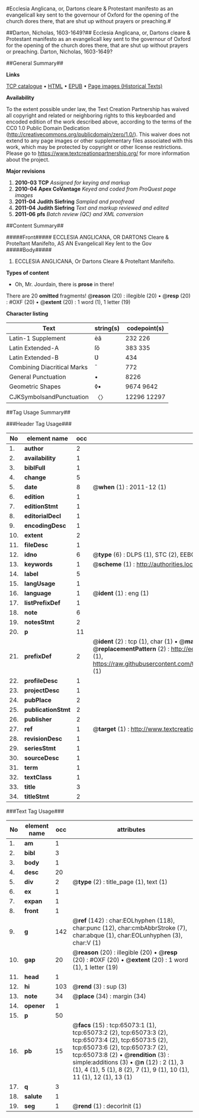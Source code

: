 #Ecclesia Anglicana, or, Dartons cleare & Protestant manifesto as an evangelicall key sent to the governour of Oxford for the opening of the church dores there, that are shut up without prayers or preaching.#

##Darton, Nicholas, 1603-1649?##
Ecclesia Anglicana, or, Dartons cleare & Protestant manifesto as an evangelicall key sent to the governour of Oxford for the opening of the church dores there, that are shut up without prayers or preaching.
Darton, Nicholas, 1603-1649?

##General Summary##

**Links**

[TCP catalogue](http://www.ota.ox.ac.uk/tcp/)  • 
[HTML](http://tei.it.ox.ac.uk/tcp/Texts-HTML/free/A36/A36970.html)  • 
[EPUB](http://tei.it.ox.ac.uk/tcp/Texts-EPUB/free/A36/A36970.epub) • 
[Page images (Historical Texts)](https://historicaltexts.jisc.ac.uk/eebo-12643472e)

**Availability**

To the extent possible under law, the Text Creation Partnership has waived all copyright and related or neighboring rights to this keyboarded and encoded edition of the work described above, according to the terms of the CC0 1.0 Public Domain Dedication (http://creativecommons.org/publicdomain/zero/1.0/). This waiver does not extend to any page images or other supplementary files associated with this work, which may be protected by copyright or other license restrictions. Please go to https://www.textcreationpartnership.org/ for more information about the project.

**Major revisions**

1. __2010-03__ __TCP__ *Assigned for keying and markup*
1. __2010-04__ __Apex CoVantage__ *Keyed and coded from ProQuest page images*
1. __2011-04__ __Judith Siefring__ *Sampled and proofread*
1. __2011-04__ __Judith Siefring__ *Text and markup reviewed and edited*
1. __2011-06__ __pfs__ *Batch review (QC) and XML conversion*

##Content Summary##

#####Front#####
ECCLESIA ANGLICANA, OR DARTONS Cleare & Proteſtant Manifeſto, AS AN Evangelicall Key ſent to the Gov
#####Body#####

1. ECCLESIA ANGLICANA, Or Dartons Cleare & Proteſtant Manifeſto.

**Types of content**

  * Oh, Mr. Jourdain, there is **prose** in there!

There are 20 **omitted** fragments! 
 @__reason__ (20) : illegible (20)  •  @__resp__ (20) : #OXF (20)  •  @__extent__ (20) : 1 word (1), 1 letter (19)

**Character listing**


|Text|string(s)|codepoint(s)|
|---|---|---|
|Latin-1 Supplement|èâ|232 226|
|Latin Extended-A|ſŏ|383 335|
|Latin Extended-B|Ʋ|434|
|Combining             Diacritical Marks|̄|772|
|General Punctuation|•|8226|
|Geometric Shapes|◊▪|9674 9642|
|CJKSymbolsandPunctuation|〈〉|12296 12297|

##Tag Usage Summary##

###Header Tag Usage###

|No|element name|occ|attributes|
|---|---|---|---|
|1.|__author__|2||
|2.|__availability__|1||
|3.|__biblFull__|1||
|4.|__change__|5||
|5.|__date__|8| @__when__ (1) : 2011-12 (1)|
|6.|__edition__|1||
|7.|__editionStmt__|1||
|8.|__editorialDecl__|1||
|9.|__encodingDesc__|1||
|10.|__extent__|2||
|11.|__fileDesc__|1||
|12.|__idno__|6| @__type__ (6) : DLPS (1), STC (2), EEBO-CITATION (1), OCLC (1), VID (1)|
|13.|__keywords__|1| @__scheme__ (1) : http://authorities.loc.gov/ (1)|
|14.|__label__|5||
|15.|__langUsage__|1||
|16.|__language__|1| @__ident__ (1) : eng (1)|
|17.|__listPrefixDef__|1||
|18.|__note__|6||
|19.|__notesStmt__|2||
|20.|__p__|11||
|21.|__prefixDef__|2| @__ident__ (2) : tcp (1), char (1)  •  @__matchPattern__ (2) : ([0-9\-]+):([0-9IVX]+) (1), (.+) (1)  •  @__replacementPattern__ (2) : http://eebo.chadwyck.com/downloadtiff?vid=$1&page=$2 (1), https://raw.githubusercontent.com/textcreationpartnership/Texts/master/tcpchars.xml#$1 (1)|
|22.|__profileDesc__|1||
|23.|__projectDesc__|1||
|24.|__pubPlace__|2||
|25.|__publicationStmt__|2||
|26.|__publisher__|2||
|27.|__ref__|1| @__target__ (1) : http://www.textcreationpartnership.org/docs/. (1)|
|28.|__revisionDesc__|1||
|29.|__seriesStmt__|1||
|30.|__sourceDesc__|1||
|31.|__term__|1||
|32.|__textClass__|1||
|33.|__title__|3||
|34.|__titleStmt__|2||


###Text Tag Usage###

|No|element name|occ|attributes|
|---|---|---|---|
|1.|__am__|1||
|2.|__bibl__|3||
|3.|__body__|1||
|4.|__desc__|20||
|5.|__div__|2| @__type__ (2) : title_page (1), text (1)|
|6.|__ex__|1||
|7.|__expan__|1||
|8.|__front__|1||
|9.|__g__|142| @__ref__ (142) : char:EOLhyphen (118), char:punc (12), char:cmbAbbrStroke (7), char:abque (1), char:EOLunhyphen (3), char:V (1)|
|10.|__gap__|20| @__reason__ (20) : illegible (20)  •  @__resp__ (20) : #OXF (20)  •  @__extent__ (20) : 1 word (1), 1 letter (19)|
|11.|__head__|1||
|12.|__hi__|103| @__rend__ (3) : sup (3)|
|13.|__note__|34| @__place__ (34) : margin (34)|
|14.|__opener__|1||
|15.|__p__|50||
|16.|__pb__|15| @__facs__ (15) : tcp:65073:1 (1), tcp:65073:2 (2), tcp:65073:3 (2), tcp:65073:4 (2), tcp:65073:5 (2), tcp:65073:6 (2), tcp:65073:7 (2), tcp:65073:8 (2)  •  @__rendition__ (3) : simple:additions (3)  •  @__n__ (12) : 2 (1), 3 (1), 4 (1), 5 (1), 8 (2), 7 (1), 9 (1), 10 (1), 11 (1), 12 (1), 13 (1)|
|17.|__q__|3||
|18.|__salute__|1||
|19.|__seg__|1| @__rend__ (1) : decorInit (1)|

